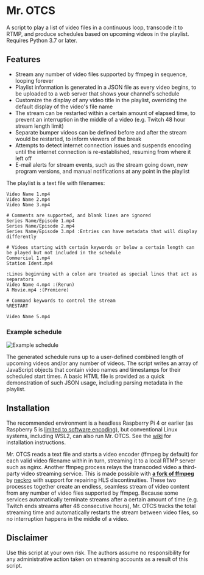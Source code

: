 # Mr. OTCS

A script to play a list of video files in a continuous loop, transcode it to RTMP, and produce schedules based on upcoming videos in the playlist. Requires Python 3.7 or later.

## Features

- Stream any number of video files supported by ffmpeg in sequence, looping forever
- Playlist information is generated in a JSON file as every video begins, to be uploaded to a web server that shows your channel's schedule
- Customize the display of any video title in the playlist, overriding the default display of the video's file name
- The stream can be restarted within a certain amount of elapsed time, to prevent an interruption in the middle of a video (e.g. Twitch 48 hour stream length limit)
- Separate bumper videos can be defined before and after the stream would be restarted, to inform viewers of the break
- Attempts to detect internet connection issues and suspends encoding until the internet connection is re-established, resuming from where it left off
- E-mail alerts for stream events, such as the stream going down, new program versions, and manual notifications at any point in the playlist

The playlist is a text file with filenames:

```text
Video Name 1.mp4
Video Name 2.mp4
Video Name 3.mp4

# Comments are supported, and blank lines are ignored
Series Name/Episode 1.mp4
Series Name/Episode 2.mp4 
Series Name/Episode 3.mp4 :Entries can have metadata that will display differently

# Videos starting with certain keywords or below a certain length can be played but not included in the schedule
Commercial 1.mp4
Station Ident.mp4

:Lines beginning with a colon are treated as special lines that act as separators
Video Name 4.mp4 :(Rerun)
A Movie.mp4 :(Premiere)

# Command keywords to control the stream
%RESTART

Video Name 5.mp4
```

### Example schedule

![Example schedule](https://user-images.githubusercontent.com/8432212/222037873-c182c36b-5896-4822-8003-1c7f613296ba.png)

The generated schedule runs up to a user-defined combined length of upcoming videos and/or any number of videos. The script writes an array of JavaScript objects that contain video names and timestamps for their scheduled start times. A basic HTML file is provided as a quick demonstration of such JSON usage, including parsing metadata in the playlist.

## Installation

The recommended environment is a headless Raspberry Pi 4 or earlier (as Raspberry 5 is [limited to software encoding](https://www.raspberrypi.com/news/introducing-raspberry-pi-5/#comment-1594055)), but conventional Linux systems, including WSL2, can also run Mr. OTCS. See the [wiki](https://github.com/TheOpponent/mr-otcs/wiki) for installation instructions.

Mr. OTCS reads a text file and starts a video encoder (ffmpeg by default) for each valid video filename within in turn, streaming it to a local RTMP server such as nginx. Another ffmpeg process relays the transcoded video a third-party video streaming service. This is made possible with [**a fork of ffmpeg**](https://github.com/neckro/FFmpeg) by [neckro](https://github.com/neckro) with support for repairing HLS discontinuities. These two processes together create an endless, seamless stream of video content from any number of video files supported by ffmpeg. Because some services automatically terminate streams after a certain amount of time (e.g. Twitch ends streams after 48 consecutive hours), Mr. OTCS tracks the total streaming time and automatically restarts the stream between video files, so no interruption happens in the middle of a video.

## Disclaimer

Use this script at your own risk. The authors assume no responsibility for any administrative action taken on streaming accounts as a result of this script.
